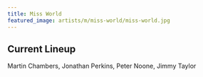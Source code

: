 ```yaml
---
title: Miss World
featured_image: artists/m/miss-world/miss-world.jpg
---
```

## Current Lineup

Martin Chambers, Jonathan Perkins, Peter Noone, Jimmy Taylor


